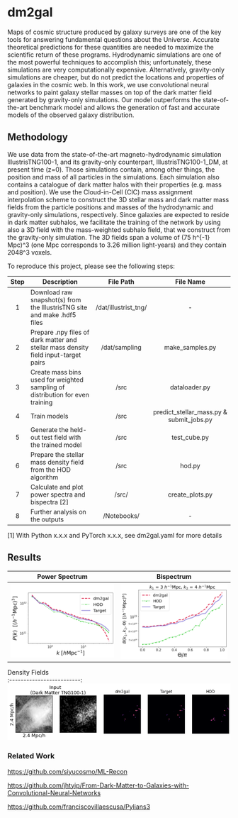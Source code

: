 # dm2gal


Maps of cosmic structure produced by galaxy surveys are one of the key tools for answering fundamental questions about the Universe. Accurate theoretical predictions for these quantities are needed to maximize the scientific return of these programs. Hydrodynamic simulations are one of the most powerful techniques to accomplish this; unfortunately, these simulations are very computationally expensive. Alternatively, gravity-only simulations are cheaper, but do not predict the locations and properties of galaxies in the cosmic web. In this work, we use convolutional neural networks to paint galaxy stellar masses on top of the dark matter field generated by gravity-only simulations. Our model outperforms the state-of-the-art benchmark model and allows the generation of fast and accurate models of the observed galaxy distribution. 



## Methodology


We use data from the state-of-the-art magneto-hydrodynamic simulation IllustrisTNG100-1, and its gravity-only counterpart, IllustrisTNG100-1_DM, at present time (z=0). Those simulations contain, among other things, the position and mass of all particles in the simulations. Each simulation also contains a catalogue of dark matter halos with their properties (e.g. mass and position). We use the Cloud-in-Cell (CIC) mass assignment interpolation scheme to construct the 3D stellar mass and dark matter mass fields from the particle positions and masses of the hydrodynamic and gravity-only simulations, respectively. Since galaxies are expected to reside in dark matter subhalos, we facilitate the training of the network by using also a 3D field with the mass-weighted subhalo field, that we construct from the gravity-only simulation. The 3D fields span a volume of (75 h^{-1} Mpc)^3 (one Mpc corresponds to 3.26 million light-years) and they contain 2048^3 voxels. 

To reproduce this project, please see the following steps: 

| Step | Description | File Path | File Name |
| :---: | --- | :---: | :---: |
| 1 | Download raw snapshot(s) from the IllustrisTNG site and make .hdf5 files | /dat/illustrist_tng/ | - |
| 2 | Prepare .npy files of dark matter and stellar mass density field input-target pairs | /dat/sampling | make_samples.py |
| 3 | Create mass bins used for weighted sampling of distribution for even training | /src | dataloader.py |
| 4 | Train models | /src | predict_stellar_mass.py \& submit_jobs.py |
| 5 | Generate the held-out test field with the trained model | /src | test_cube.py |
| 6 | Prepare the stellar mass density field from the HOD algorithm | /src | hod.py |
| 7 | Calculate and plot power spectra and bispectra [2] | /src/ | create_plots.py |
| 8 | Further analysis on the outputs | /Notebooks/ | - |


[1] With Python x.x.x and PyTorch x.x.x, see dm2gal.yaml for more details 




## Results

Power Spectrum           |  Bispectrum
:-------------------------:|:-------------------------:
![](https://github.com/nkasmanoff/dm2gal/blob/main/bin/power_spectrum.png) |  ![](https://github.com/nkasmanoff/dm2gal/blob/main/bin/bispectra.png)


Density Fields           
:-------------------------:
![](https://github.com/nkasmanoff/dm2gal/blob/main/bin/Density_Field.png)


### Related Work

https://github.com/siyucosmo/ML-Recon

https://github.com/jhtyip/From-Dark-Matter-to-Galaxies-with-Convolutional-Neural-Networks

https://github.com/franciscovillaescusa/Pylians3

